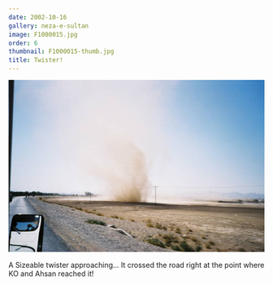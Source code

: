 ```yaml
---
date: 2002-10-16
gallery: neza-e-sultan
image: F1000015.jpg
order: 6
thumbnail: F1000015-thumb.jpg
title: Twister!
---
```


![Twister!](./F1000015.jpg)

A Sizeable twister approaching... It crossed the road right at the point where KO and Ahsan reached it!